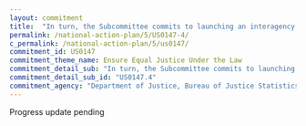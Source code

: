 ```yaml
---
layout: commitment
title:  "In turn, the Subcommittee commits to launching an interagency working group on Criminal Justice Statistics with representatives from relevant offices across the Federal Government."
permalink: /national-action-plan/5/US0147-4/
c_permalink: /national-action-plan/5/us0147/
commitment_id: US0147
commitment_theme_name: Ensure Equal Justice Under the Law
commitment_detail_sub: "In turn, the Subcommittee commits to launching an interagency working group on Criminal Justice Statistics with representatives from relevant offices across the Federal Government."
commitment_detail_sub_id: "US0147.4"
commitment_agency: "Department of Justice, Bureau of Justice Statistics"
---
```


Progress update pending